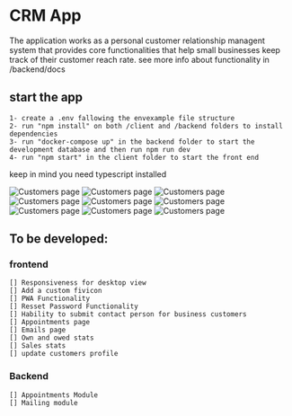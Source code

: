 # CRM App

The application works as a personal customer relationship managent system that provides core functionalities that help small businesses keep track of their customer reach rate.
see more info about functionality in /backend/docs

## start the app

    1- create a .env fallowing the envexample file structure
    2- run "npm install" on both /client and /backend folders to install dependencies
    3- run "docker-compose up" in the backend folder to start the development database and then run npm run dev
    4- run "npm start" in the client folder to start the front end

keep in mind you need typescript installed

![Customers page](./client/docs/design/Capture1.PNG "Customers Page")
![Customers page](./client/docs/design/Capture2.PNG "Customers Page")
![Customers page](./client/docs/design/Capture3.PNG "Customers Page")
![Customers page](./client/docs/design/Captura7.PNG "Customers Page")
![Customers page](./client/docs/design/Captura4.PNG "Customers Page")
![Customers page](./client/docs/design/Captura5.PNG "Customers Page")
![Customers page](./client/docs/design/Captura6.PNG "Customers Page")
![Customers page](./client/docs/design/Captura8.PNG "Customers Page")
![Customers page](./client/docs/design/Captura9.PNG "Customers Page")

## To be developed:

### frontend

    [] Responsiveness for desktop view
    [] Add a custom fivicon
    [] PWA Functionality
    [] Resset Password Functionality
    [] Hability to submit contact person for business customers
    [] Appointments page
    [] Emails page
    [] Own and owed stats
    [] Sales stats
    [] update customers profile

### Backend

    [] Appointments Module
    [] Mailing module
